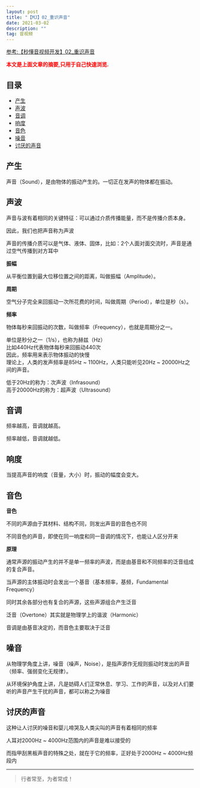 ```yaml
---
layout: post
title: "【MJ】02_重识声音"
date: 2021-03-02
description: ""
tag: 音视频
---
```



[参考:【秒懂音视频开发】02_重识声音](https://www.cnblogs.com/mjios/p/14466418.html)

<span style="font-weight:bold;color:red;">本文是上面文章的摘要,只用于自己快速浏览.</span>


## 目录

* [产生](#content1)
* [声波](#content2)
* [音调](#content3)
* [响度](#content4)
* [音色](#content5)
* [噪音](#content6)
* [讨厌的声音](#content7)




<!-- ************************************************ -->
## <a id="content1"></a>产生

声音（Sound），是由物体的振动产生的。一切正在发声的物体都在振动。



<!-- ************************************************ -->
## <a id="content2"></a>声波

声音与波有着相同的关键特征：可以通过介质传播能量，而不是传播介质本身。

因此，我们也把声音称为声波

声音的传播介质可以是气体、液体、固体，比如：2个人面对面交流时，声音是通过空气传播到对方耳中


**振幅**

从平衡位置到最大位移位置之间的距离，叫做振幅（Amplitude）。


**周期**

空气分子完全来回振动一次所花费的时间，叫做周期（Period），单位是秒（s）。


**频率**

物体每秒来回振动的次数，叫做频率（Frequency），也就是周期分之一。

单位是秒分之一（1/s），也称为赫兹（Hz）   
比如440Hz代表物体每秒来回振动440次   
因此，频率用来表示物体振动的快慢    
理论上，人类的发声频率是85Hz ~ 1100Hz，人类只能听见20Hz ~ 20000Hz之间的声音。    

低于20Hz的称为：次声波（Infrasound）    
高于20000Hz的称为：超声波（Ultrasound）     


<!-- ************************************************ -->
## <a id="content3"></a>音调

频率越高，音调就越高。

频率越低，音调就越低。


<!-- ************************************************ -->
## <a id="content4"></a>响度

当提高声音的响度（音量，大小）时，振动的幅度会变大。



<!-- ************************************************ -->
## <a id="content5"></a>音色

**音色**

不同的声源由于其材料、结构不同，则发出声音的音色也不同

不同音色的声音，即使在同一响度和同一音调的情况下，也能让人区分开来


**原理**

通常声源的振动产生的并不是单一频率的声波，而是由基音和不同频率的泛音组成的复合声音。

当声源的主体振动时会发出一个基音（基本频率，基频，Fundamental Frequency）

同时其余各部分也有复合的声源，这些声源组合产生泛音

泛音（Overtone）其实就是物理学上的谐波（Harmonic）

音调是由基音决定的，而音色主要取决于泛音

<!-- ************************************************ -->
## <a id="content6"></a>噪音

从物理学角度上讲，噪音（噪声，Noise），是指声源作无规则振动时发出的声音（频率、强弱变化无规律）。

从环境保护角度上讲，凡是妨碍人们正常休息、学习、工作的声音，以及对人们要听的声音产生干扰的声音，都可以称之为噪音



<!-- ************************************************ -->
## <a id="content7"></a>讨厌的声音

这种让人讨厌的噪音和婴儿啼哭及人类尖叫的声音有着相同的频率

人耳对2000Hz ~ 4000Hz范围内的声音是难以接受的

而指甲刮黑板声音的特殊之处，就在于它的频率，正好处于2000Hz ~ 4000Hz频段内







----------
>  行者常至，为者常成！


